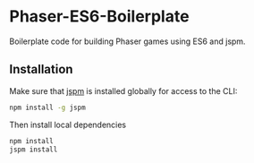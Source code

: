 # Phaser-ES6-Boilerplate
Boilerplate code for building Phaser games using ES6 and jspm.

## Installation
Make sure that [jspm](http://jspm.io) is installed globally for access to the CLI:
```bash
npm install -g jspm
```
Then install local dependencies
```bash
npm install
jspm install
```
